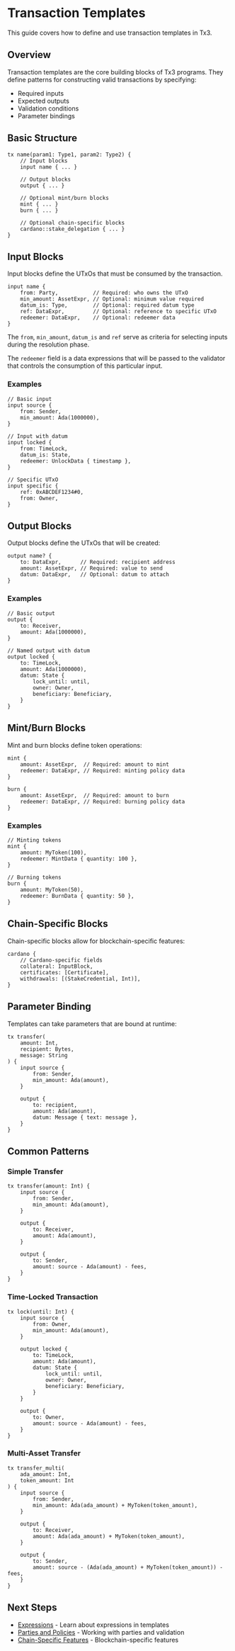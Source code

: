 # Transaction Templates

This guide covers how to define and use transaction templates in Tx3.

## Overview

Transaction templates are the core building blocks of Tx3 programs. They define patterns for constructing valid transactions by specifying:

- Required inputs
- Expected outputs
- Validation conditions
- Parameter bindings

## Basic Structure

```tx3
tx name(param1: Type1, param2: Type2) {
    // Input blocks
    input name { ... }
    
    // Output blocks
    output { ... }
    
    // Optional mint/burn blocks
    mint { ... }
    burn { ... }
    
    // Optional chain-specific blocks
    cardano::stake_delegation { ... }
}
```

## Input Blocks

Input blocks define the UTxOs that must be consumed by the transaction.

```tx3
input name {
    from: Party,           // Required: who owns the UTxO
    min_amount: AssetExpr, // Optional: minimum value required
    datum_is: Type,        // Optional: required datum type
    ref: DataExpr,         // Optional: reference to specific UTxO
    redeemer: DataExpr,    // Optional: redeemer data
}
```

The `from`, `min_amount`, `datum_is` and `ref` serve as criteria for selecting inputs during the resolution phase.

The `redeemer` field is a data expressions that will be passed to the validator that controls the consumption of this particular input.

### Examples

```tx3
// Basic input
input source {
    from: Sender,
    min_amount: Ada(1000000),
}

// Input with datum
input locked {
    from: TimeLock,
    datum_is: State,
    redeemer: UnlockData { timestamp },
}

// Specific UTxO 
input specific {
    ref: 0xABCDEF1234#0,
    from: Owner,
}
```

## Output Blocks

Output blocks define the UTxOs that will be created:

```tx3
output name? {
    to: DataExpr,      // Required: recipient address
    amount: AssetExpr, // Required: value to send
    datum: DataExpr,   // Optional: datum to attach
}
```

### Examples

```tx3
// Basic output
output {
    to: Receiver,
    amount: Ada(1000000),
}

// Named output with datum
output locked {
    to: TimeLock,
    amount: Ada(1000000),
    datum: State {
        lock_until: until,
        owner: Owner,
        beneficiary: Beneficiary,
    }
}
```

## Mint/Burn Blocks

Mint and burn blocks define token operations:

```tx3
mint {
    amount: AssetExpr,  // Required: amount to mint
    redeemer: DataExpr, // Required: minting policy data
}

burn {
    amount: AssetExpr,  // Required: amount to burn
    redeemer: DataExpr, // Required: burning policy data
}
```

### Examples

```tx3
// Minting tokens
mint {
    amount: MyToken(100),
    redeemer: MintData { quantity: 100 },
}

// Burning tokens
burn {
    amount: MyToken(50),
    redeemer: BurnData { quantity: 50 },
}
```

## Chain-Specific Blocks

Chain-specific blocks allow for blockchain-specific features:

```tx3
cardano {
    // Cardano-specific fields
    collateral: InputBlock,
    certificates: [Certificate],
    withdrawals: [(StakeCredential, Int)],
}
```

## Parameter Binding

Templates can take parameters that are bound at runtime:

```tx3
tx transfer(
    amount: Int,
    recipient: Bytes,
    message: String
) {
    input source {
        from: Sender,
        min_amount: Ada(amount),
    }
    
    output {
        to: recipient,
        amount: Ada(amount),
        datum: Message { text: message },
    }
}
```

## Common Patterns

### Simple Transfer
```tx3
tx transfer(amount: Int) {
    input source {
        from: Sender,
        min_amount: Ada(amount),
    }
    
    output {
        to: Receiver,
        amount: Ada(amount),
    }
    
    output {
        to: Sender,
        amount: source - Ada(amount) - fees,
    }
}
```

### Time-Locked Transaction
```tx3
tx lock(until: Int) {
    input source {
        from: Owner,
        min_amount: Ada(amount),
    }
    
    output locked {
        to: TimeLock,
        amount: Ada(amount),
        datum: State {
            lock_until: until,
            owner: Owner,
            beneficiary: Beneficiary,
        }
    }
    
    output {
        to: Owner,
        amount: source - Ada(amount) - fees,
    }
}
```

### Multi-Asset Transfer
```tx3
tx transfer_multi(
    ada_amount: Int,
    token_amount: Int
) {
    input source {
        from: Sender,
        min_amount: Ada(ada_amount) + MyToken(token_amount),
    }
    
    output {
        to: Receiver,
        amount: Ada(ada_amount) + MyToken(token_amount),
    }
    
    output {
        to: Sender,
        amount: source - (Ada(ada_amount) + MyToken(token_amount)) - fees,
    }
}
```

## Next Steps

- [Expressions](expressions.md) - Learn about expressions in templates
- [Parties and Policies](parties-policies.md) - Working with parties and validation
- [Chain-Specific Features](chain-specific.md) - Blockchain-specific features 